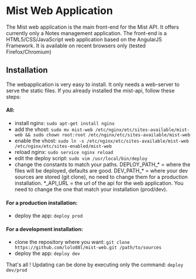 Mist Web Application
====================

The Mist web application is the main front-end for the Mist API. It offers currently only a Notes management application. The front-end is a HTML5/CSS/JavaScript web application based on the AngularJS Framework. It is available on recent browsers only (tested Firefox/Chromium)

## Installation

The webapplication is very easy to install. It only needs a web-server to serve the static files. If you already installed the mist-api, follow these steps:

#### All:
* install nginx: `sudo apt-get install nginx`
* add the vhost: `sudo mv mist-web /etc/nginx/etc/sites-available/mist-web && sudo chown root:root /etc/nginx/etc/sites-available/mist-web`
* enable the vhost: `sudo ln -s /etc/nginx/etc/sites-available/mist-web /etc/nginx/etc/sites-enabled/mist-web`
* reload nginx: `sudo service nginx reload`
* edit the deploy script: `sudo vim /usr/local/bin/deploy`
* change the constants to match your paths. DEPLOY_PATH_* = where the files will be deployed, defaults are good. DEV_PATH_* = where your dev sources are stored (git clone), no need to change them for a production installation. *_API_URL = the url of the api for the web application. You need to change the one that match your installation (prod/dev).

#### For a production installation:
* deploy the app: `deploy prod`

#### For a development installation:
* clone the repository where you want: `git clone https://github.com/lolo88l/mist-web.git /path/to/sources`
* deploy the app: `deploy dev`

That's all ! Updating can be done by executing only the command: `deploy dev/prod`

